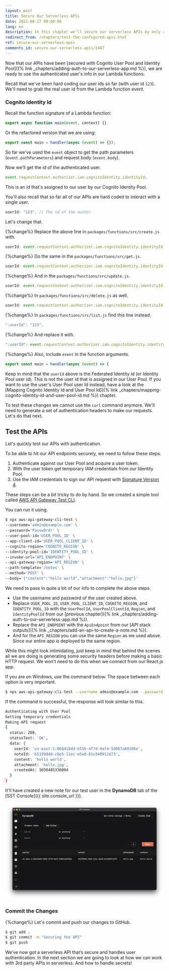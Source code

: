 ```yaml
---
layout: post
title: Secure Our Serverless APIs
date: 2021-08-17 00:00:00
lang: en
description: In this chapter we'll secure our serverless APIs by only allowing authenticated users to connect. We'll get the user id in our Lambda functions from the Cognito Identity Pool identityId.
redirect_from: /chapters/test-the-configured-apis.html
ref: secure-our-serverless-apis
comments_id: secure-our-serverless-apis/2467
---
```


Now that our APIs have been [secured with Cognito User Pool and Identity Pool]({% link _chapters/adding-auth-to-our-serverless-app.md %}), we are ready to use the authenticated user's info in our Lambda functions.

Recall that we've been hard coding our user ids so far (with user id `123`). We'll need to grab the real user id from the Lambda function event.

### Cognito Identity Id

Recall the function signature of a Lambda function:

```js
export async function main(event, context) {}
```

Or the refactored version that we are using:

```js
export const main = handler(async (event) => {});
```

So far we've used the `event` object to get the path parameters (`event.pathParameters`) and request body (`event.body`).

Now we'll get the id of the authenticated user.

```js
event.requestContext.authorizer.iam.cognitoIdentity.identityId;
```

This is an id that's assigned to our user by our Cognito Identity Pool.

You'll also recall that so far all of our APIs are hard coded to interact with a single user.

```js
userId: "123", // The id of the author
```

Let's change that.

{%change%} Replace the above line in `packages/functions/src/create.js` with.

```js
userId: event.requestContext.authorizer.iam.cognitoIdentity.identityId,
```

{%change%} Do the same in the `packages/functions/src/get.js`.

```js
userId: event.requestContext.authorizer.iam.cognitoIdentity.identityId,
```

{%change%} And in the `packages/functions/src/update.js`.

```js
userId: event.requestContext.authorizer.iam.cognitoIdentity.identityId,
```

{%change%} In `packages/functions/src/delete.js` as well.

```js
userId: event.requestContext.authorizer.iam.cognitoIdentity.identityId,
```

{%change%} In `packages/functions/src/list.js` find this line instead.

```js
":userId": "123",
```

{%change%} And replace it with.

```js
":userId": event.requestContext.authorizer.iam.cognitoIdentity.identityId,
```

{%change%} Also, include `event` in the function arguments.

```js
export const main = handler(async (event) => {
```

Keep in mind that the `userId` above is the Federated Identity id (or Identity Pool user id). This is not the user id that is assigned in our User Pool. If you want to use the user's User Pool user Id instead, have a look at the [Mapping Cognito Identity Id and User Pool Id]({% link _chapters/mapping-cognito-identity-id-and-user-pool-id.md %}) chapter.

To test these changes we cannot use the `curl` command anymore. We'll need to generate a set of authentication headers to make our requests. Let's do that next.

## Test the APIs

Let's quickly test our APIs with authentication.

To be able to hit our API endpoints securely, we need to follow these steps.

1. Authenticate against our User Pool and acquire a user token.
2. With the user token get temporary IAM credentials from our Identity Pool.
3. Use the IAM credentials to sign our API request with [Signature Version 4](http://docs.aws.amazon.com/general/latest/gr/signature-version-4.html).

These steps can be a bit tricky to do by hand. So we created a simple tool called [AWS API Gateway Test CLI](https://github.com/AnomalyInnovations/aws-api-gateway-cli-test).

You can run it using.

```bash
$ npx aws-api-gateway-cli-test \
--username='admin@example.com' \
--password='Passw0rd!' \
--user-pool-id='USER_POOL_ID' \
--app-client-id='USER_POOL_CLIENT_ID' \
--cognito-region='COGNITO_REGION' \
--identity-pool-id='IDENTITY_POOL_ID' \
--invoke-url='API_ENDPOINT' \
--api-gateway-region='API_REGION' \
--path-template='/notes' \
--method='POST' \
--body='{"content":"hello world","attachment":"hello.jpg"}'
```

We need to pass in quite a bit of our info to complete the above steps.

- Use the username and password of the user created above.
- Replace `USER_POOL_ID`, `USER_POOL_CLIENT_ID`, `COGNITO_REGION`, and `IDENTITY_POOL_ID` with the `UserPoolId`, `UserPoolClientId`, `Region`, and `IdentityPoolId` from our [previous chapter]({% link _chapters/adding-auth-to-our-serverless-app.md %}).
- Replace the `API_ENDPOINT` with the `ApiEndpoint` from our [API stack outputs]({% link _chapters/add-an-api-to-create-a-note.md %}).
- And for the `API_REGION` you can use the same `Region` as we used above. Since our entire app is deployed to the same region.

While this might look intimidating, just keep in mind that behind the scenes all we are doing is generating some security headers before making a basic HTTP request. We won't need to do this when we connect from our React.js app.

If you are on Windows, use the command below. The space between each option is very important.

```bash
$ npx aws-api-gateway-cli-test --username admin@example.com --password Passw0rd! --user-pool-id USER_POOL_ID --app-client-id USER_POOL_CLIENT_ID --cognito-region COGNITO_REGION --identity-pool-id IDENTITY_POOL_ID --invoke-url API_ENDPOINT --api-gateway-region API_REGION --path-template /notes --method POST --body "{\"content\":\"hello world\",\"attachment\":\"hello.jpg\"}"
```

If the command is successful, the response will look similar to this.

```bash
Authenticating with User Pool
Getting temporary credentials
Making API request
{
  status: 200,
  statusText: 'OK',
  data: {
    userId: 'us-east-1:06d418dd-b55b-4f7d-9af4-5d067a69106e',
    noteId: 'b5199840-c0e5-11ec-a5e8-61c040911d73',
    content: 'hello world',
    attachment: 'hello.jpg',
    createdAt: 1650485336004
  }
}
```

It'll have created a new note for our test user in the **DynamoDB** tab of the [SST Console]({{ site.console_url }}).

![SST Console test user new note](/assets/part2/sst-console-test-user-new-note.png)

### Commit the Changes

{%change%} Let's commit and push our changes to GitHub.

```bash
$ git add .
$ git commit -m "Securing the API"
$ git push
```

We’ve now got a serverless API that’s secure and handles user authentication. In the next section we are going to look at how we can work with 3rd party APIs in serverless. And how to handle secrets!
